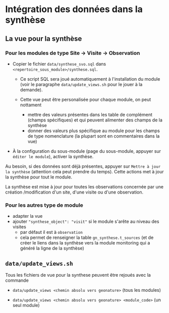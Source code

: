 # Intégration des données dans la synthèse

## La vue pour la synthèse

### Pour les modules de type Site -> Visite -> Observation

- Copier le fichier `data/synthese_svo.sql` dans `<repertoire_sous_module>/synthese.sql`.

  - Ce script SQL sera joué automatiquement à l'installation du module (voir le paragraphe `data/update_views.sh` pour le jouer à la demande).

  - Cette vue peut être personalisée pour chaque module, on peut nottament
    - mettre des valeurs présentes dans les table de complément (champs spécifiques) et qui peuvent alimenter des champs de la synthèse
    - donner des valeurs plus spécifique au module pour les champs de type nomenclature (la plupart sont en commentaires dans la vue) 

 - À la configuration du sous-module (page du sous-module, appuyer sur `éditer le module`), activer la synthèse.

Au besoin, si des données sont déjà présentes, appuyer sur `Mettre à jour la synthèse` (attention cela peut prendre du temps). Cette actions met à jour la synthèse pour tout le module.

La synthèse est mise à jour pour toutes les observations concernée par une création /modification d'un site, d'une visite ou d'une observation.

### Pour les autres type de module

- adapter la vue
- ajouter `"synthese_object": "visit"` si le module s'arête au niveau des visites
  - par défaut il est à `observation`
  - cela permet de renseigner la table `gn_synthese.t_sources` (et de créer le liens dans la synthèse vers la module monitoring qui a généré la ligne de la synthèse)


## `data/update_views.sh`
Tous les fichiers de vue pour la synthese peuvent être rejoués avec la commande

- `data/update_views <chemin absolu vers geonature>` (tous les modules)

- `data/update_views <chemin absolu vers geonature> <module_code>` (un seul module)
